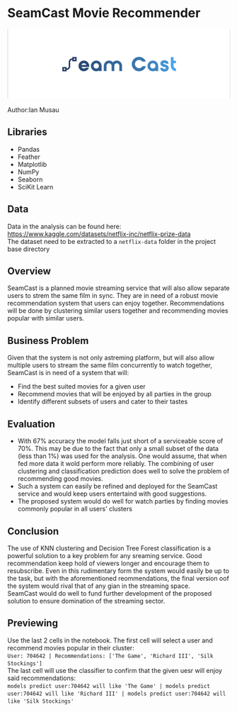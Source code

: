 # SeamCast Movie Recommender
![logo](images/seamcast%20light%20small.png)

Author:Ian Musau

## Libraries
- Pandas
- Feather
- Matplotlib
- NumPy
- Seaborn
- SciKit Learn

## Data
Data in the analysis can be found here:
https://www.kaggle.com/datasets/netflix-inc/netflix-prize-data <br>
The dataset need to be extracted to a `netflix-data` folder in the project base directory

## Overview
SeamCast is a planned movie streaming service that will also allow separate users to strem the same film in sync. They are in need of a robust movie recommendation system that users can enjoy together. Recommendations will be done by clustering similar users together and recommending movies popular with similar users.

## Business Problem
Given that the system is not only astreming platform, but will also allow multiple users to stream the same film concurrently to watch together, SeamCast is in need of a system that will:
- Find the best suited movies for a given user
- Recommend movies that will be enjoyed by all parties in the group
- Identify different subsets of users and cater to their tastes

## Evaluation
- With 67% accuracy the model falls just short of a serviceable score of 70%. This may be due to the fact that only a small subset of the data (less than 1%) was used for the analysis. One would assume, that when fed more data it wold perform more reliably. The combining of user clustering and classification prediction does well to solve the problem of recommending good movies.
- Such a system can easily be refined and deployed for the SeamCast service and would keep users entertaind with good suggestions.
- The proposed system would do well for watch parties by finding movies commonly popular in all users' clusters

## Conclusion
The use of KNN clustering and Decision Tree Forest classification is a powerful solution to a key problem for any sreaming service. Good recommendation keep hold of viewers longer and encourage them to resubscribe. Even in this rudimentary form the system would easily be up to the task, but with the aforementioned reommendations, the final version oof the system would rival that of any gian in the streaming space.<br>
SeamCast would do well to fund further development of the proposed solution to ensure domination of the streaming sector. 

## Previewing
Use the last 2 cells in the notebook. The first cell will select a user and recommend movies popular in their cluster:<br>
`
User: 704642 |
Recommendations: ['The Game', 'Richard III', 'Silk Stockings']
`<br>
The last cell will use the classifier to confirm that the given uesr will enjoy said recommendations:<br>
`
models predict user:704642 will like 'The Game' |
models predict user:704642 will like 'Richard III' |
models predict user:704642 will like 'Silk Stockings'
`
